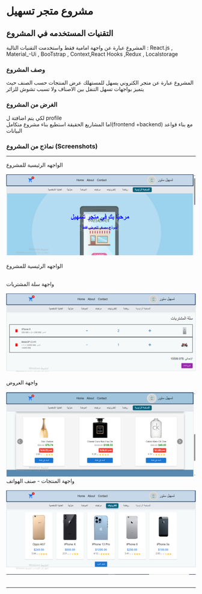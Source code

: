 # مشروع متجر تسهيل
 

## التقنيات المستخدمه في المشروع

 المشروع عبارة عن واجهة امامية فقط واستخدمت التقنيات التالية :
 React.js , Material_-Ui , BooTstrap , Context,React Hooks ,Redux , Localstorage
 

###  وصف المشروع

  المشروع عبارة عن متجر الكتروني يسهل للمستهلك عرض المنتجات حسب الصنف حيث يتميز بواجهات تسهل التنقل بين الاصناف ولا تسبب تشوش للزائر 

###  الغرض من المشروع 
لكي يتم اضافتة ل  profile  
اما المشاريع الحقيقة استطيع بناء مشروع متكامل(frontend +backend) مع بناء قواعد البيانات 
  
   
### نماذج من المشروع (Screenshots) 
- - -
الواجهه الرئيسية للمشروع</br><br/>
![واجهة التطبيق](https://github.com/azizaldhubri/Tasheel_store/blob/main/public/images/home.PNG)  </br><br/>
الواجهه الرئيسية للمشروع </br><br/>
 
واجهة سلة المشتريات </br><br/>
![واجهة التطبيق](https://github.com/azizaldhubri/Tasheel_store/blob/main/public/images/cart.PNG)  </br><br/>
واجهة العروض  </br><br/>
![واجهة التطبيق](https://github.com/azizaldhubri/Tasheel_store/blob/main/public/images/Discount.PNG)  </br>
واجهة المنتجات - صنف الهواتف </br><br/>
![واجهة التطبيق](https://github.com/azizaldhubri/Tasheel_store/blob/main/public/images/smartphone.PNG)  </br><br/>
 
 
 - - - 


 
